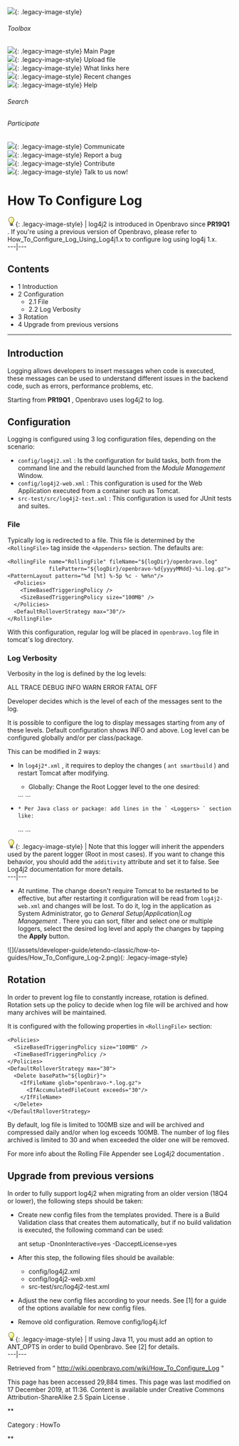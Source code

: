 ![](skins/openbravo/images/social-blogs-sidebar-banner.png){: .legacy-image-style}

######  Toolbox

![](skins/openbravo/images/flecha1.jpg){: .legacy-image-style} Main Page  
![](skins/openbravo/images/flecha1.jpg){: .legacy-image-style} Upload file  
![](skins/openbravo/images/flecha1.jpg){: .legacy-image-style} What links here  
![](skins/openbravo/images/flecha1.jpg){: .legacy-image-style} Recent changes  
![](skins/openbravo/images/flecha1.jpg){: .legacy-image-style} Help  
  
  

######  Search

######  Participate

![](skins/openbravo/images/flecha1.jpg){: .legacy-image-style} Communicate  
![](skins/openbravo/images/flecha1.jpg){: .legacy-image-style} Report a bug  
![](skins/openbravo/images/flecha1.jpg){: .legacy-image-style} Contribute  
![](skins/openbravo/images/flecha1.jpg){: .legacy-image-style} Talk to us now!  

  

#  How To Configure Log

![](/assets/developer-guide/etendo-classic/how-to-guides/Bulbgraph.png){: .legacy-image-style} |
log4j2  is introduced in Openbravo since **PR19Q1** . If you're using a
previous version of Openbravo, please refer to
How_To_Configure_Log_Using_Log4j1.x  to configure log using log4j 1.x.  
---|---  
  
##  Contents

  * 1  Introduction 
  * 2  Configuration 
    * 2.1  File 
    * 2.2  Log Verbosity 
  * 3  Rotation 
  * 4  Upgrade from previous versions 

  
---  
  
##  Introduction

Logging  allows developers  to insert messages when code is executed, these
messages can be used to understand different issues in the backend code, such
as errors, performance problems, etc.

Starting from **PR19Q1** , Openbravo uses  log4j2  to log.

##  Configuration

Logging is configured using 3 log configuration files, depending on the
scenario:

  * ` config/log4j2.xml ` : Is the configuration for build tasks, both from the command line and the rebuild launched from the _Module Management_ Window. 
  * ` config/log4j2-web.xml ` : This configuration is used for the Web Application executed from a container such as Tomcat. 
  * ` src-test/src/log4j2-test.xml ` : This configuration is used for JUnit tests and suites. 

###  File

Typically log is redirected to a file. This file is determined by the `
<RollingFile> ` tag inside the ` <Appenders> ` section. The defaults are:

    
    
    <RollingFile name="RollingFile" fileName="${logDir}/openbravo.log"
                 filePattern="${logDir}/openbravo-%d{yyyyMMdd}-%i.log.gz">
    <PatternLayout pattern="%d [%t] %-5p %c - %m%n"/>
      <Policies>
        <TimeBasedTriggeringPolicy />
        <SizeBasedTriggeringPolicy size="100MB" />
      </Policies>
      <DefaultRolloverStrategy max="30"/>
    </RollingFile>

With this configuration, regular log will be placed in ` openbravo.log ` file
in tomcat's log directory.

###  Log Verbosity

Verbosity in the log is defined by the log levels:

ALL TRACE DEBUG INFO WARN ERROR FATAL OFF

Developer decides which is the level of each of the messages sent to the log.

It is possible to configure the log to display messages starting from any of
these levels. Default configuration shows INFO and above. Log level can be
configured globally and/or per class/package.

This can be modified in 2 ways:

  * In ` log4j2*.xml ` , it requires to deploy the changes ( ` ant smartbuild ` ) and restart Tomcat after modifying. 
    * Globally: Change the Root Logger level to the one desired: 

    
    
    <Loggers>
      <!-- Setting default log level as debug -->
      <Root level="debug">
      ...
      </Root>
      ...
    </Loggers>

  *     * Per Java class or package: add lines in the ` <Loggers> ` section like: 

    
    
    <Loggers>
      ...
      <!-- Setting your.path.here logger to debug level -->
      <!-- your.path.here can refer either to a class or a package fully qualified name -->
      <Logger name="your.path.here" level="debug"/>
      ...
    </Loggers>

![](/assets/developer-guide/etendo-classic/how-to-guides/Bulbgraph.png){: .legacy-image-style} |
Note that this logger will inherit the appenders used by the parent logger
(Root in most cases). If you want to change this behavior, you should add the
` additivity ` attribute and set it to false. See  Log4j2 documentation  for
more details.  
---|---  
  
  * At runtime. The change doesn't require Tomcat to be restarted to be effective, but after restarting it configuration will be read from ` log4j2-web.xml ` and changes will be lost. To do it, log in the application as System Administrator, go to _General Setup|Application|Log Management_ . There you can sort, filter and select one or multiple loggers, select the desired log level and apply the changes by tapping the **Apply** button. 

![](/assets/developer-guide/etendo-classic/how-to-
guides/How_To_Configure_Log-2.png){: .legacy-image-style}

##  Rotation

In order to prevent log file to constantly increase, rotation is defined.
Rotation sets up the policy to decide when log file will be archived and how
many archives will be maintained.

It is configured with the following properties in ` <RollingFile> ` section:

    
    
    <Policies>
      <SizeBasedTriggeringPolicy size="100MB" />
      <TimeBasedTriggeringPolicy />
    </Policies>
    <DefaultRolloverStrategy max="30">
      <Delete basePath="${logDir}">
        <IfFileName glob="openbravo-*.log.gz">
          <IfAccumulatedFileCount exceeds="30"/>
        </IfFileName>
      </Delete>
    </DefaultRolloverStrategy>

By default, log file is limited to 100MB size and will be archived and
compressed daily and/or when log exceeds 100MB. The number of log files
archived is limited to 30 and when exceeded the older one will be removed.

For more info about the Rolling File Appender see  Log4j2 documentation  .

##  Upgrade from previous versions

In order to fully support log4j2 when migrating from an older version (18Q4 or
lower), the following steps should be taken:

  * Create new config files from the templates provided. There is a Build Validation class that creates them automatically, but if no build validation is executed, the following command can be used: 

    
    
    ant setup -DnonInteractive=yes -DacceptLicense=yes

  * After this step, the following files should be available: 
    * config/log4j2.xml 
    * config/log4j2-web.xml 
    * src-test/src/log4j2-test.xml 

  * Adjust the new config files according to your needs. See  [1]  for a guide of the options available for new config files. 

  * Remove old configuration. Remove config/log4j.lcf 

![](/assets/developer-guide/etendo-classic/how-to-guides/Bulbgraph.png){: .legacy-image-style} |  If
using Java 11, you must add an option to ANT_OPTS in order to build Openbravo.
See  [2]  for details.  
---|---  
  
Retrieved from "  http://wiki.openbravo.com/wiki/How_To_Configure_Log  "

This page has been accessed 29,884 times. This page was last modified on 17
December 2019, at 11:36. Content is available under  Creative Commons
Attribution-ShareAlike 2.5 Spain License  .

  
**

Category  :  HowTo

**

